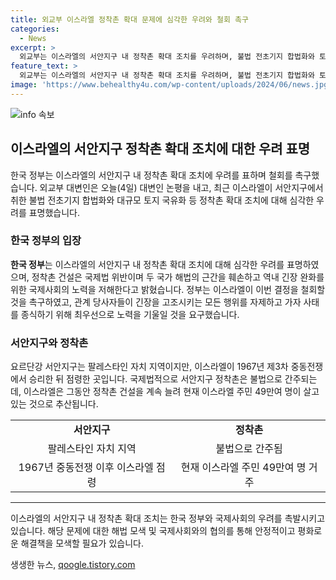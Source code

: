 ```yaml
---
title: 외교부 이스라엘 정착촌 확대 문제에 심각한 우려와 철회 촉구
categories:
  - News
excerpt: >
  외교부는 이스라엘의 서안지구 내 정착촌 확대 조치를 우려하며, 불법 전초기지 합법화와 토지 국유화에 대해 규탄했습니다. 정착촌 건설은 국제법 위반으로 여겨지며, 해법의 근간을 훼손하고 긴장 완화를 방해한다고 지적했습니다. 또한 관계 당사자들에게 긴장 고조를 자제하고 사태 종식을 위해 노력할 것을 촉구했습니다. 서안지구는 국제법적으로는 팔레스타인 자치 지역이지만, 이스라엘의 점령으로 불법으로 간주되고 있는 곳입니다.
feature_text: >
  외교부는 이스라엘의 서안지구 내 정착촌 확대 조치를 우려하며, 불법 전초기지 합법화와 토지 국유화에 대해 규탄했습니다. 정착촌 건설은 국제법 위반으로 여겨지며, 해법의 근간을 훼손하고 긴장 완화를 방해한다고 지적했습니다. 또한 관계 당사자들에게 긴장 고조를 자제하고 사태 종식을 위해 노력할 것을 촉구했습니다. 서안지구는 국제법적으로는 팔레스타인 자치 지역이지만, 이스라엘의 점령으로 불법으로 간주되고 있는 곳입니다.
image: 'https://www.behealthy4u.com/wp-content/uploads/2024/06/news.jpg'
---
```


<p><img src="https://www.behealthy4u.com/wp-content/uploads/2024/06/news.jpg" alt="info 속보" /></p>

<h2 data-ke-size="size26">이스라엘의 서안지구 정착촌 확대 조치에 대한 우려 표명</h2>

<p data-ke-size="size16">한국 정부는 이스라엘의 서안지구 내 정착촌 확대 조치에 우려를 표하며 철회를 촉구했습니다. 외교부 대변인은 오늘(4일) 대변인 논평을 내고, 최근 이스라엘이 서안지구에서 취한 불법 전초기지 합법화와 대규모 토지 국유화 등 정착촌 확대 조치에 대해 심각한 우려를 표명했습니다.</p>

<h3>한국 정부의 입장</h3>

<p data-ke-size="size16"><b>한국 정부</b>는 이스라엘의 서안지구 내 정착촌 확대 조치에 대해 심각한 우려를 표명하였으며, 정착촌 건설은 국제법 위반이며 두 국가 해법의 근간을 훼손하고 역내 긴장 완화를 위한 국제사회의 노력을 저해한다고 밝혔습니다. 정부는 이스라엘이 이번 결정을 철회할 것을 촉구하였고, 관계 당사자들이 긴장을 고조시키는 모든 행위를 자제하고 가자 사태를 종식하기 위해 최우선으로 노력을 기울일 것을 요구했습니다.</p>

<h3>서안지구와 정착촌</h3>

<p data-ke-size="size16">요르단강 서안지구는 팔레스타인 자치 지역이지만, 이스라엘이 1967년 제3차 중동전쟁에서 승리한 뒤 점령한 곳입니다. 국제법적으로 서안지구 정착촌은 불법으로 간주되는데, 이스라엘은 그동안 정착촌 건설을 계속 늘려 현재 이스라엘 주민 49만여 명이 살고 있는 것으로 추산됩니다.</p>

<table style="width: 100%;">
<tbody>
<tr>
<td style="text-align: center; height: 17px;"><b>서안지구</b></td>
<td style="text-align: center; height: 17px;"><b>정착촌</b></td>
</tr>
<tr>
<td style="text-align: center; height: 17px;">팔레스타인 자치 지역</td>
<td style="text-align: center; height: 17px;">불법으로 간주됨</td>
</tr>
<tr>
<td style="text-align: center; height: 17px;">1967년 중동전쟁 이후 이스라엘 점령</td>
<td style="text-align: center; height: 17px;">현재 이스라엘 주민 49만여 명 거주</td>
</tr>
</tbody>
</table>

<hr>

<p data-ke-size="size16">이스라엘의 서안지구 내 정착촌 확대 조치는 한국 정부와 국제사회의 우려를 촉발시키고 있습니다. 해당 문제에 대한 해법 모색 및 국제사회와의 협의를 통해 안정적이고 평화로운 해결책을 모색할 필요가 있습니다.</p>
생생한 뉴스, <a href="https://qoogle.tistory.com" rel="dofollow">qoogle.tistory.com</a>


